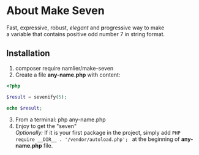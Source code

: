 # About Make Seven
Fast, expressive, robust, <i>elegant</i> and <b>p</b>rogressive way to make<br/>
 a variable that contains positive odd number 7 in string format.
## Installation
1. composer require namlier/make-seven
2. Create a file <b>any-name.php</b> with content:
```PHP
<?php

$result = sevenify(5);

echo $result;
```
3. From a terminal: php any-name.php
4. Enjoy to get the "seven" <br/>
<i>Optionally:</i>
If it is your first package in the project, simply add ```PHP require __DIR__ . '/vendor/autoload.php'; ``` at the beginning of <b>any-name.php</b> file.
